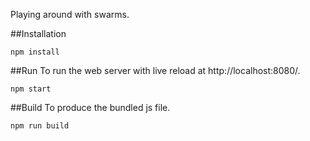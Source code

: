 Playing around with swarms.

##Installation
```
npm install
```

##Run
To run the web server with live reload at http://localhost:8080/.
```
npm start
```

##Build
To produce the bundled js file.
```
npm run build
```
